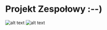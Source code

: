 # Projekt Zespołowy :--)
![alt text](http://eltlearningjourneys.com/wp-content/uploads/2015/06/English-300x196.jpg)
![alt text](https://i.ytimg.com/vi/AzES-nhQFzk/maxresdefault.jpg)
